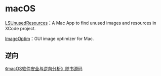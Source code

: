 # macOS



[LSUnusedResources](https://github.com/tinymind/LSUnusedResources)：A Mac App to find unused images and resources in XCode project.

[ImageOptim](https://github.com/ImageOptim/ImageOptim)：GUI image optimizer for Mac.



## 逆向

[《macOS软件安全与逆向分析》随书源码](https://github.com/feicong/macbook)

